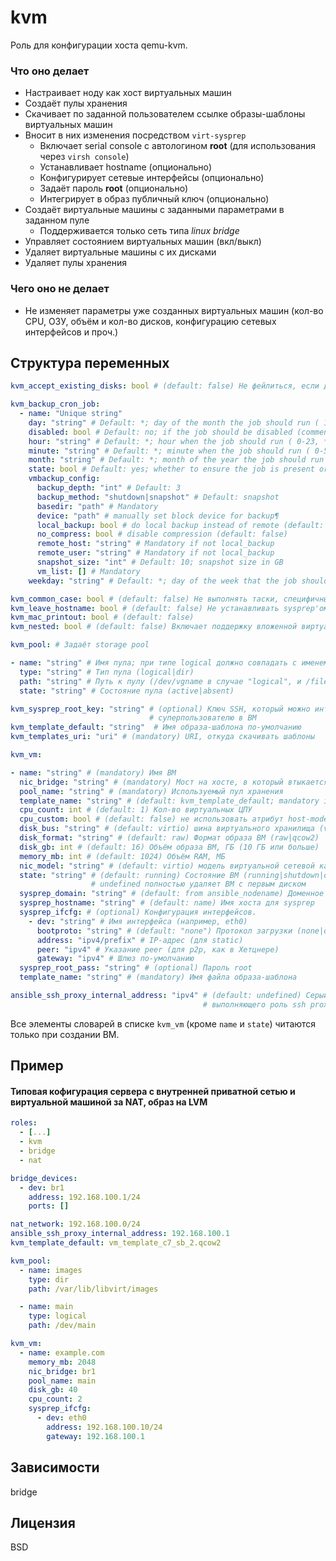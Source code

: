kvm
===
Роль для конфигурации хоста qemu-kvm.
### Что оно делает
* Настраивает ноду как хост виртуальных машин
* Создаёт пулы хранения
* Скачивает по заданной пользователем ссылке образы-шаблоны виртуальных машин
* Вносит в них изменения посредством `virt-sysprep`
  * Включает serial console с автологином **root** (для использования через `virsh console`)
  * Устанавливает hostname (опционально)
  * Конфигурирует сетевые интерфейсы (опционально)
  * Задаёт пароль **root** (опционально)
  * Интегрирует в образ публичный ключ (опционально)
* Создаёт виртуальные машины с заданными параметрами в заданном пуле
  * Поддерживается только сеть типа *linux bridge*
* Управляет состоянием виртуальных машин (вкл/выкл)
* Удаляет виртуальные машины с их дисками
* Удаляет пулы хранения
### Чего оно не делает
* Не изменяет параметры уже созданных виртуальных машин (кол-во CPU, ОЗУ, объём и кол-во дисков, конфигурацию сетевых интерфейсов и проч.)
## Структура переменных
```yaml
kvm_accept_existing_disks: bool # (default: false) Не фейлиться, если диск для ВМ уже существует

kvm_backup_cron_job:
  - name: "Unique string"
    day: "string" # Default: *; day of the month the job should run ( 1-31, *, */2, etc )
    disabled: bool # Default: no; if the job should be disabled (commented out) in the crontab
    hour: "string" # Default: *; hour when the job should run ( 0-23, *, */2, etc )
    minute: "string" # Default: *; minute when the job should run ( 0-59, *, */2, etc )
    month: "string" # Default: *; month of the year the job should run ( 1-12, *, */2, etc )
    state: bool # Default: yes; whether to ensure the job is present or absent
    vmbackup_config:
      backup_depth: "int" # Default: 3
      backup_method: "shutdown|snapshot" # Default: snapshot
      basedir: "path" # Mandatory
      device: "path" # manually set block device for backup¶
      local_backup: bool # do local backup instead of remote (default: false)
      no_compress: bool # disable compression (default: false)
      remote_host: "string" # Mandatory if not local_backup
      remote_user: "string" # Mandatory if not local_backup
      snapshot_size: "int" # Default: 10; snapshot size in GB
      vm_list: [] # Mandatory
    weekday: "string" # Default: *; day of the week that the job should run ( 0-6 for Sunday-Saturday, *, etc )

kvm_common_case: bool # (default: false) Не выполнять таски, специфичные для Southbridge
kvm_leave_hostname: bool # (default: false) Не устанавливать sysprep'ом hostname
kvm_mac_printout: bool # (default: false)
kvm_nested: bool # (default: false) Включает поддержку вложенной виртуализации

kvm_pool: # Задаёт storage pool

- name: "string" # Имя пула; при типе logical должно совпадать с именем VG
  type: "string" # Тип пула (logical|dir)
  path: "string" # Путь к пулу (/dev/vgname в случае "logical", и /file/system/path в случае "dir")
  state: "string" # Состояние пула (active|absent)

kvm_sysprep_root_key: "string" # (optional) Ключ SSH, который можно интегрировать
                               # суперпользователю в ВМ
kvm_template_default: "string"  # Имя образа-шаблона по-умолчанию
kvm_templates_uri: "uri" # (mandatory) URI, откуда скачивать шаблоны

kvm_vm:

- name: "string" # (mandatory) Имя ВМ
  nic_bridge: "string" # (mandatory) Мост на хосте, в который втыкается ВМ
  pool_name: "string" # (mandatory) Используемый пул хранения
  template_name: "string" # (default: kvm_template_default; mandatory if not set) Имя образа-шаблона
  cpu_count: int # (default: 1) Кол-во виртуальных ЦПУ
  cpu_custom: bool # (default: false) не использовать атрибут host-model для описания гостевого ЦПУ
  disk_bus: "string" # (default: virtio) шина виртуального хранилища (virtio|ide|scsi|sata|usb)
  disk_format: "string" # (default: raw) Формат образа ВМ (raw|qcow2)
  disk_gb: int # (default: 16) Объём образа ВМ, ГБ (10 ГБ или больше)
  memory_mb: int # (default: 1024) Объём RAM, МБ
  nic_model: "string" # (default: virtio) модель виртуальной сетевой карты (virtio|e1000|rtl8139)
  state: "string" # (default: running) Состояние ВМ (running|shutdown|destroyed|paused|undefined);
                  # undefined полностью удаляет ВМ с первым диском
  sysprep_domain: "string" # (default: from ansible_nodename) Доменное имя для sysprep
  sysprep_hostname: "string" # (default: name) Имя хоста для sysprep
  sysprep_ifcfg: # (optional) Конфигурация интерфейсов.
    - dev: "string" # Имя интерфейса (например, eth0)
      bootproto: "string" # (default: "none") Протокол загрузки (none|dhcp)
      address: "ipv4/prefix" # IP-адрес (для static)
      peer: "ipv4" # Указание peer (для p2p, как в Хетцнере)
      gateway: "ipv4" # Шлюз по-умолчанию
  sysprep_root_pass: "string" # (optional) Пароль root
  template_name: "string" # (mandatory) Имя файла образа-шаблона

ansible_ssh_proxy_internal_address: "ipv4" # (default: undefined) Серый адрес сервера,
                                           # выполняющего роль ssh proxy (ProxyCommand)
```
Все элементы словарей в списке `kvm_vm` (кроме `name` и `state`) читаются только при создании ВМ.
## Пример
#### Типовая кофигурация сервера с внутренней приватной сетью и виртуальной машиной за NAT, образ на LVM
```yaml
roles:
  - [...]
  - kvm
  - bridge
  - nat

bridge_devices:
  - dev: br1
    address: 192.168.100.1/24
    ports: []

nat_network: 192.168.100.0/24
ansible_ssh_proxy_internal_address: 192.168.100.1
kvm_template_default: vm_template_c7_sb_2.qcow2

kvm_pool:
  - name: images
    type: dir
    path: /var/lib/libvirt/images

  - name: main
    type: logical
    path: /dev/main

kvm_vm:
  - name: example.com
    memory_mb: 2048
    nic_bridge: br1
    pool_name: main
    disk_gb: 40
    cpu_count: 2
    sysprep_ifcfg:
      - dev: eth0
        address: 192.168.100.10/24
        gateway: 192.168.100.1
```
## Зависимости
bridge
## Лицензия
BSD
